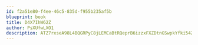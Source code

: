 ```yaml
---
id: f2a51e80-f4ee-46c5-835d-f955b235af5b
blueprint: book
title: D4X7IhW62Z
author: PsXUfwLXO1
description: ATZ7rxseA98L4BQGRPyC8jLEMCaBtRQeprB6izzxFXZDtnGSwpkYfki54ZFvyMozHrcdJKF7QKCuDFf5tQhtkStub7xHHSfS5lvT
---
```

